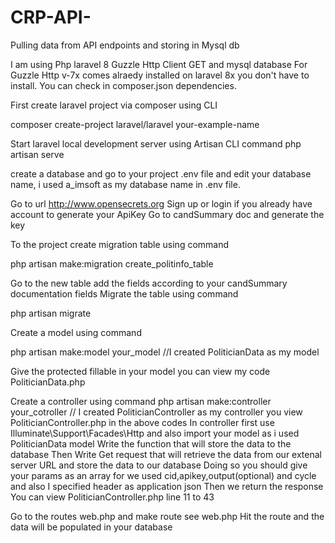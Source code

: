 # CRP-API-
Pulling data from API endpoints and storing in Mysql db

I am using Php laravel 8 Guzzle Http Client GET  and mysql database
For  Guzzle Http v-7x comes alraedy installed on laravel 8x you don't have to install.
You can check in composer.json dependencies.

First create laravel project via composer using CLI

composer create-project laravel/laravel your-example-name

Start laravel local development server using Artisan CLI command
php artisan serve

create a database and go to your project .env file and edit your database name, i used a_imsoft as my database name in .env file.

Go to url http://www.opensecrets.org
Sign up or login if you already have account to generate your ApiKey
Go to candSummary doc and generate the key

To  the project create migration table using command 

php artisan make:migration create_politinfo_table

Go to the new table add the fields according to your candSummary documentation fields
Migrate the table using command

php artisan migrate

Create a model using command 

php artisan make:model your_model  //I created PoliticianData as my model

Give the protected fillable in your model you can view my code PoliticianData.php 

Create a controller using command 
php artisan make:controller your_cotroller // I created PoliticianController as my controller you view PoliticianController.php in the above codes
In controller first  use Illuminate\Support\Facades\Http and also import your model as i used PoliticianData model
Write the function that will store the data to the database 
Then Write Get request that will retrieve the data from our extenal server URL and store the data to our  database 
Doing so you should give your params as an array for we used cid,apikey,output(optional) and cycle and also I specified header as application json
Then we return the response You can view PoliticianController.php line 11 to 43

Go to the routes web.php and make route see web.php
Hit the route and the data will be populated in your database









